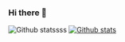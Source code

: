 ### Hi there 👋

<!--
**simba155kor/simba155kor** is a ✨ _special_ ✨ repository because its `README.md` (this file) appears on your GitHub profile.

Here are some ideas to get you started:

- 🔭 I’m currently working on ...
- 🌱 I’m currently learning ...
- 👯 I’m looking to collaborate on ...
- 🤔 I’m looking for help with ...
- 💬 Ask me about ...
- 📫 How to reach me: ...
- 😄 Pronouns: ...
- ⚡ Fun fact: ...
-->



![Github statssss](https://github-readme-stats.vercel.app/api?username=simba155kor&show_icons=true)
[![Github stats](https://github-readme-stats.vercel.app/api/top-langs/?username=simba155kor&show_icons=true&hide_border=true&title_color=004386&icon_color=004386&layout=compact)](https://github.com/simba155kor)
